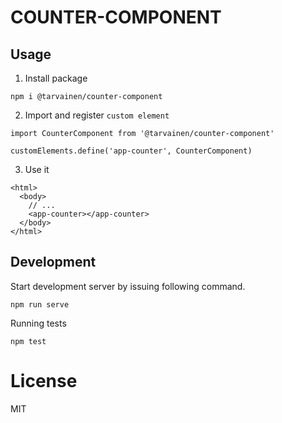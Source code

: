 # COUNTER-COMPONENT

## Usage

1. Install package

```
npm i @tarvainen/counter-component
```

2. Import and register `custom element`

```
import CounterComponent from '@tarvainen/counter-component'

customElements.define('app-counter', CounterComponent)
```

3. Use it

```
<html>
  <body>
    // ...
    <app-counter></app-counter>
  </body>
</html>
```

## Development

Start development server by issuing following command.

```
npm run serve
```

Running tests

```
npm test
```

# License

MIT
